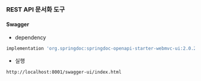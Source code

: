 ### REST API 문서화 도구

#### Swagger
- dependency

```gradle
implementation 'org.springdoc:springdoc-openapi-starter-webmvc-ui:2.0.2'
```

- 실행
```text
http://localhost:8001/swagger-ui/index.html
```
